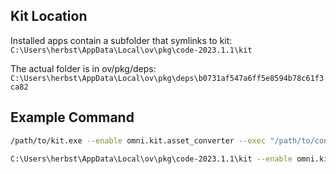 ## Kit Location

Installed apps contain a subfolder that symlinks to kit:  
`C:\Users\herbst\AppData\Local\ov\pkg\code-2023.1.1\kit`

The actual folder is in ov/pkg/deps:  
`C:\Users\herbst\AppData\Local\ov\pkg\deps\b0731af547a6ff5e8594b78c61f3ca82` 

## Example Command

```bash
/path/to/kit.exe --enable omni.kit.asset_converter --exec "/path/to/convert_to_usdz.py glTF-Sample-Models/2.0/2CylinderEngine/glTF/2CylinderEngine.gltf glTF-Sample-Models/2.0/2CylinderEngine/usdz/2CylinderEngine.glb.ov.usdz"
```

```bash
C:\Users\herbst\AppData\Local\ov\pkg\code-2023.1.1\kit --enable omni.kit.asset_converter --exec "omniverse/convert_to_usdz.py submodules\glTF-Sample-Models\2.0\AntiqueCamera\glTF-Binary\AntiqueCamera.glb submodules\glTF-Sample-Models\2.0\AntiqueCamera\glTF-Binary\AntiqueCamera.glb.ov.usdz"
```